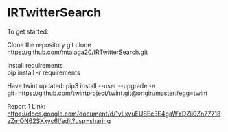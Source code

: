 # IRTwitterSearch	
To get started:	

Clone the repository
git clone https://github.com/mtalaga20/IRTwitterSearch.git	

Install requirements	
pip install -r requirements	

Have twint updated:	
pip3 install --user --upgrade -e git+https://github.com/twintproject/twint.git@origin/master#egg=twint	

Report 1 Link: https://docs.google.com/document/d/1vLxvuEUSEc3E4gaWYDZii0Zn77718zZmON62SXxyc6I/edit?usp=sharing
